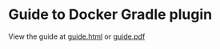 # Guide to Docker Gradle plugin

View the guide at [guide.html](https://htmlpreview.github.io/?https://github.com/corneil/gradle-docker-plugin-guide/blob/main/guide.html) or [guide.pdf](guide.pdf)
